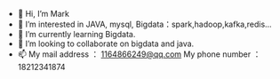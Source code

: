 - 👋 Hi, I’m Mark
- 👀 I’m interested in JAVA, mysql, Bigdata：spark,hadoop,kafka,redis...
- 🌱 I’m currently learning Bigdata.
- 💞️ I’m looking to collaborate on bigdata and java.
- 📫 
My mail address ： 1164866249@qq.com 
My phone number ： 18212341874  

<!---
Welcome to discuss big data together！！！
--->
